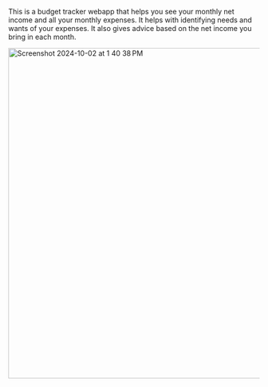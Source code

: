 This is a budget tracker webapp that helps you see your monthly net income and all your monthly expenses. 
It helps with identifying needs and wants of your expenses.
It also gives advice based on the net income you bring in each month.


<img width="664" alt="Screenshot 2024-10-02 at 1 40 38 PM" src="https://github.com/user-attachments/assets/ea22d6b7-e910-4ff3-8b32-4b0eb963300e">
